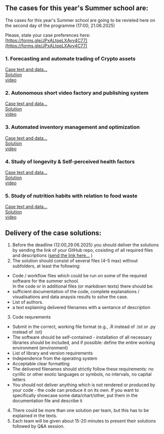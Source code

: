 ## The cases for this year's Summer school are:

The cases for this year's Summer school are going to be revieled here on the second day of the programme (17:00, 21.06.2025) 

Please, state your case preferences here: [https://forms.gle/JPxALtpeLXAyv4C77](https://forms.gle/JPxALtpeLXAyv4C77)


### 1. Forecasting and automate trading of Crypto assets  

[Case text and data...](https://github.com/Marchev-Science/case-crypto-trader)  
[Solution](cases/solution1/readme.md)  
[video](https://www.youtube.com/playlist?list=PLX9ryRl9v7BC72Zt6m_PoPJWU2zEHnvYN)  


### 2. Autonomous short video factory and publishing system  

[Case text and data...](https://github.com/Marchev-Science/case-ai-digital-creator)    
[Solution](cases/solution2/readme.md)  
[video](https://www.youtube.com/playlist?list=PLX9ryRl9v7BC72Zt6m_PoPJWU2zEHnvYN)  


### 3. Automated inventory management and optimization   

[Case text and data...](https://github.com/Marchev-Science/case-automated-inventory-management)    
[Solution](cases/solution3/readme.md)  
[video](https://www.youtube.com/playlist?list=PLX9ryRl9v7BC72Zt6m_PoPJWU2zEHnvYN)  


### 4. Study of longevity & Self-perceived health factors    

[Case text and data...](https://github.com/Marchev-Science/case-share-self-percieved-health)    
[Solution](cases/solution4/readme.md)  
[video](https://www.youtube.com/playlist?list=PLX9ryRl9v7BC72Zt6m_PoPJWU2zEHnvYN)  



### 5. Study of nutrition habits with relation to food waste       

[Case text and data...](https://github.com/Marchev-Science/case-fao-nutrition-food-waste)    
[Solution](cases/solution5/readme.md)  
[video](https://www.youtube.com/playlist?list=PLX9ryRl9v7BC72Zt6m_PoPJWU2zEHnvYN)  




## Delivery of the case solutions:

1. Before the deadline (12:00,29.06.2025) you should deliver the solutions by sending the link of your GitHub repo, cosisting of all required files and descriptions ([send the link here...](https://forms.gle/3Gkw4rAErSFa4tFh8) )   
2. The solution should consist of several files (4-5 max) without subfolders, at least the following:  
* Code / workflow files which could be run on some of the required software for the summer school.  
In the code or in additional files (or markdown texts) there should be:  
* sufficient documentation of the code, complete explanations / visualisations and data anaysis results to solve the case.  
* List of authors.  
* a text explaining delivered filenames with a sentance of description  
3. Code requrements  
* Submit in the correct, working file format (e.g., .R instead of .txt or .py instead of .txt)  
* The software should be self-contained - installation of all necessary libraries should be included, and if possible: define the entire working environment (environment)  
* List of library and version requirements  
* Independence from the operating system  
* Acceptable clear formatting  
* The delivered filenames should strictly follow these requirements: no cyrillic or other exotic languages or symbols, no intervals, no capital letters  
* You should not deliver anything which is not rendered or produced by your code - the code can produce it on its own. If you want to specifically showcase some data/chart/other, put them in the documentation file and describe it  
4. There could be more than one solution per team, but this has to be explained in the texts.    
5. Each team will be given about 15-20 minutes to present their solutions followed by Q&A session.  




